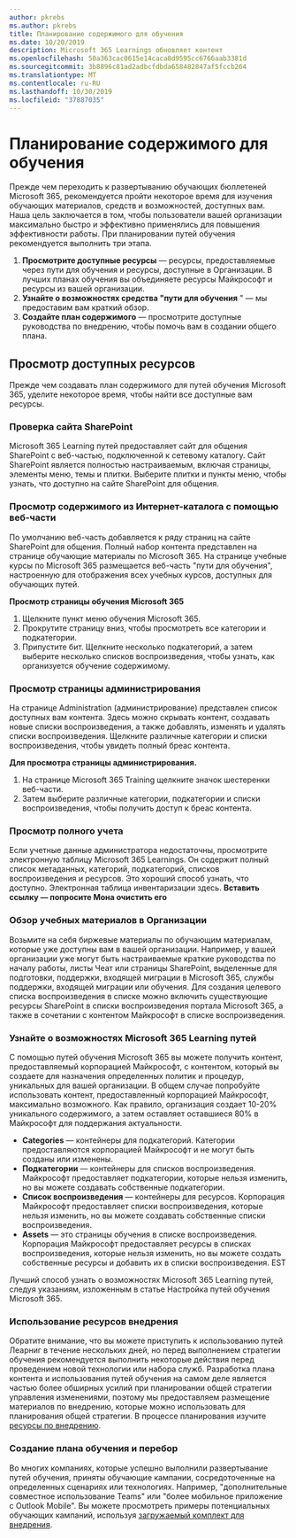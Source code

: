 ```yaml
---
author: pkrebs
ms.author: pkrebs
title: Планирование содержимого для обучения
ms.date: 10/20/2019
description: Microsoft 365 Learnings обновляет контент
ms.openlocfilehash: 50a363cac0615e14caca8d9595cc6766aab3381d
ms.sourcegitcommit: 3b8896c81ad2adbcfdbda658482847af5fccb264
ms.translationtype: MT
ms.contentlocale: ru-RU
ms.lasthandoff: 10/30/2019
ms.locfileid: "37887035"
---
```

# <a name="plan-your-learning-pathways-content"></a>Планирование содержимого для обучения
Прежде чем переходить к развертыванию обучающих бюллетеней Microsoft 365, рекомендуется пройти некоторое время для изучения обучающих материалов, средств и возможностей, доступных вам. Наша цель заключается в том, чтобы пользователи вашей организации максимально быстро и эффективно применялись для повышения эффективности работы. При планировании путей обучения рекомендуется выполнить три этапа.

1. **Просмотрите доступные ресурсы** — ресурсы, предоставляемые через пути для обучения и ресурсы, доступные в Организации. В лучших планах обучения вы объединяете ресурсы Майкрософт и ресурсы из вашей организации.
2. **Узнайте о возможностях средства "пути для обучения** " — мы предоставим вам краткий обзор. 
3. **Создайте план содержимого** — просмотрите доступные руководства по внедрению, чтобы помочь вам в создании общего плана.

## <a name="review-the-available-resources"></a>Просмотр доступных ресурсов
Прежде чем создавать план содержимого для путей обучения Microsoft 365, уделите некоторое время, чтобы найти все доступные вам ресурсы. 

### <a name="review-the-sharepoint-site"></a>Проверка сайта SharePoint
Microsoft 365 Learning путей предоставляет сайт для общения SharePoint с веб-частью, подключенной к сетевому каталогу. Сайт SharePoint является полностью настраиваемым, включая страницы, элементы меню, темы и плитки. Выберите плитки и пункты меню, чтобы узнать, что доступно на сайте SharePoint для общения.

### <a name="review-the-content-from-the-online-catalog-with-the-web-part"></a>Просмотр содержимого из Интернет-каталога с помощью веб-части
По умолчанию веб-часть добавляется к ряду страниц на сайте SharePoint для общения. Полный набор контента представлен на странице обучающие материалы по Microsoft 365. На странице учебные курсы по Microsoft 365 размещается веб-часть "пути для обучения", настроенную для отображения всех учебных курсов, доступных для обучающих путей. 

**Просмотр страницы обучения Microsoft 365**
1. Щелкните пункт меню обучения Microsoft 365. 
1. Прокрутите страницу вниз, чтобы просмотреть все категории и подкатегории.
2. Припустите бит. Щелкните несколько подкатегорий, а затем выберите несколько списков воспроизведения, чтобы узнать, как организуется обучение содержимому. 

### <a name="view-the-administration-page"></a>Просмотр страницы администрирования
На странице Administration (администрирование) представлен список доступных вам контента. Здесь можно скрывать контент, создавать новые списки воспроизведения, а также добавлять, изменять и удалять списки воспроизведения. Щелкните различные категории и списки воспроизведения, чтобы увидеть полный бреас контента. 

**Для просмотра страницы администрирования.**
1. На странице Microsoft 365 Training щелкните значок шестеренки веб-части. 
2. Затем выберите различные категории, подкатегории и списки воспроизведения, чтобы получить доступ к бреас контента. 

### <a name="review-the-full-inventory"></a>Просмотр полного учета
Если учетные данные администратора недостаточны, просмотрите электронную таблицу Microsoft 365 Learnings. Он содержит полный список метаданных, категорий, подкатегорий, списков воспроизведения и ресурсов. Это хороший способ узнать, что доступно. Электронная таблица инвентаризации здесь. **Вставить ссылку — попросите Мона очистить его**

### <a name="review-the-learning-resources-in-your-organization"></a>Обзор учебных материалов в Организации
Возьмите на себя биржевые материалы по обучающим материалам, которые уже доступны вам в вашей организации.
Например, у вашей организации уже могут быть настраиваемые краткие руководства по началу работы, листы Чеат или страницы SharePoint, выделенные для подготовки, поддержки, входящей миграции в Microsoft 365, службы поддержки, входящей миграции или обучения. Для создания целевого списка воспроизведения в списке можно включить существующие ресурсы SharePoint в списки воспроизведения портала Microsoft 365, а также в сочетании с контентом Майкрософт в списке воспроизведения. 

### <a name="get-to-know-the-capabilities-of-microsoft-365-learning-pathways"></a>Узнайте о возможностях Microsoft 365 Learning путей
С помощью путей обучения Microsoft 365 вы можете получить контент, предоставляемый корпорацией Майкрософт, с контентом, который вы создаете для назначения определенных политик и процедур, уникальных для вашей организации. В общем случае попробуйте использовать контент, предоставленный корпорацией Майкрософт, максимально возможного. Как правило, организация создает 10-20% уникального содержимого, а затем оставляет оставшиеся 80% в Майкрософт для поддержания актуальности.

- **Categories** — контейнеры для подкатегорий. Категории предоставляются корпорацией Майкрософт и не могут быть созданы или изменены.
- **Подкатегории** — контейнеры для списков воспроизведения. Майкрософт предоставляет подкатегории, которые нельзя изменить, но вы можете создавать собственные подкатегории. 
- **Список воспроизведения** — контейнеры для ресурсов. Корпорация Майкрософт предоставляет списки воспроизведения, которые нельзя изменить, но вы можете создавать собственные списки воспроизведения.  
- **Assets** — это страницы обучения в списке воспроизведения. Корпорация Майкрософт предоставляет ресурсы в списках воспроизведения, которые нельзя изменить, но вы можете создать собственные ресурсы и добавить их в списки воспроизведения. EST

Лучший способ узнать о возможностях Microsoft 365 Learning путей, следуя указаниям, изложенным в статье Настройка путей обучения Microsoft 365. 

### <a name="leverage-the-adoption-resources"></a>Использование ресурсов внедрения
Обратите внимание, что вы можете приступить к использованию путей Леарниг в течение нескольких дней, но перед выполнением стратегии обучения рекомендуется выполнить некоторые действия перед проведением новой технологии или набора служб. Разработка плана контента и использования путей обучения на самом деле является частью более обширных усилий при планировании общей стратегии управления изменениями, поэтому мы предоставляем размещение материалов по внедрению, которые можно использовать для планирования общей стратегии. В процессе планирования изучите [ресурсы по внедрению](https://resources.techcommunity.microsoft.com/adoption/).

### <a name="build-a-learning-plan-and-iterate"></a>Создание плана обучения и перебор 
Во многих компаниях, которые успешно выполнили развертывание путей обучения, приняты обучающие кампании, сосредоточенные на определенных сценариях или технологиях. Например, "дополнительные совместное использование Teams" или "более мобильное приложение с Outlook Mobile". Вы можете просмотреть примеры потенциальных обучающих кампаний, используя [загружаемый комплект для внедрения](https://resources.techcommunity.microsoft.com/adoption/).


 
